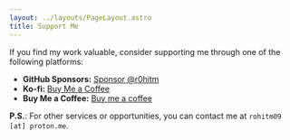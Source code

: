 ```yaml
---
layout: ../layouts/PageLayout.astro
title: Support Me
---
```


If you find my work valuable, consider supporting me through one of the following platforms:

- **GitHub Sponsors:** [Sponsor @r0hitm](https://github.com/sponsors/r0hitm)
- **Ko-fi:** [Buy Me a Coffee](https://ko-fi.com/devavatar)
- **Buy Me a Coffee:** [Buy me a coffee](https://www.buymeacoffee.com/r0hitm)

**P.S.**: For other services or opportunities, you can contact me at `rohitm09 [at] proton.me`.
